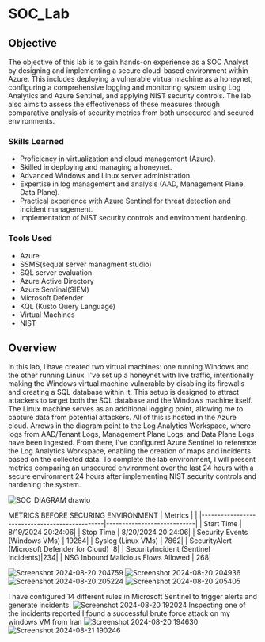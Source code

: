 # SOC_Lab

## Objective
The objective of this lab is to gain hands-on experience as a SOC Analyst by designing and implementing a secure cloud-based environment within Azure. This includes deploying a vulnerable virtual machine as a honeynet, configuring a comprehensive logging and monitoring system using Log Analytics and Azure Sentinel, and applying NIST security controls. The lab also aims to assess the effectiveness of these measures through comparative analysis of security metrics from both unsecured and secured environments.

### Skills Learned

- Proficiency in virtualization and cloud management (Azure).
- Skilled in deploying and managing a honeynet.
- Advanced Windows and Linux server administration.
- Expertise in log management and analysis (AAD, Management Plane, Data Plane).
- Practical experience with Azure Sentinel for threat detection and incident management.
- Implementation of NIST security controls and environment hardening.
  
### Tools Used
- Azure
- SSMS(sequal server managment studio)
- SQL server evaluation
- Azure Active Directory
- Azure Sentinal(SIEM)
- Microsoft Defender
- KQL (Kusto Query Language)
- Virtual Machines
- NIST
## Overview
In this lab, I have created two virtual machines: one running Windows and the other running Linux. I've set up a honeynet with live traffic, intentionally making the Windows virtual machine vulnerable by disabling its firewalls and creating a SQL database within it. This setup is designed to attract attackers to target both the SQL database and the Windows machine itself. The Linux machine serves as an additional logging point, allowing me to capture data from potential attackers. All of this is hosted in the Azure cloud. Arrows in the diagram point to the Log Analytics Workspace, where logs from AAD/Tenant Logs, Management Plane Logs, and Data Plane Logs have been ingested. From there, I've configured Azure Sentinel to reference the Log Analytics Workspace, enabling the creation of maps and incidents based on the collected data. To complete the lab environment, I will present metrics comparing an unsecured environment over the last 24 hours with a secure environment 24 hours after implementing NIST security controls and hardening the system.

![SOC_DIAGRAM drawio](https://github.com/user-attachments/assets/44a174e7-c372-48eb-adba-0d99c9c2be28)

METRICS BEFORE SECURING ENVIRONMENT 
| Metrics                                         |         |
|-----------------------------------------------|----------------------------|
| Start Time  | 8/19/2024 20:24:06|
| Stop Time  | 8/20/2024 20:24:06|
| Security Events (Windows VMs)    | 19284|
| Syslog (Linux VMs)   | 7862|
| SecurityAlert (Microsoft Defender for Cloud)    |8|
| SecurityIncident (Sentinel Incidents)|234|
| NSG Inbound Malicious Flows Allowed  | 268|

![Screenshot 2024-08-20 204759](https://github.com/user-attachments/assets/c6aac3fa-1a13-463b-a526-621ea0b00ae7)
![Screenshot 2024-08-20 204936](https://github.com/user-attachments/assets/08b470da-a04d-4e64-9a12-af0ea1a4a7bc)
![Screenshot 2024-08-20 205224](https://github.com/user-attachments/assets/bd4edf7d-3ec2-481a-a965-139752c4c3b5)
![Screenshot 2024-08-20 205405](https://github.com/user-attachments/assets/d2c62c1e-5d82-447b-bde6-56353f5c4980)

I have configured 14 different rules in Microsoft Sentinel to trigger alerts and generate incidents.
![Screenshot 2024-08-20 192024](https://github.com/user-attachments/assets/bef43d1a-c208-448a-b2c9-2b75799b6701)
Inspecting one of the incidents reported I found a successful brute force attack on my windows VM from Iran
![Screenshot 2024-08-20 194630](https://github.com/user-attachments/assets/49c79b02-8b73-4eba-b3aa-be5322467e57)
![Screenshot 2024-08-21 190246](https://github.com/user-attachments/assets/9a60e5e3-c57d-4c28-8e31-f9afa22aa6b4)
















